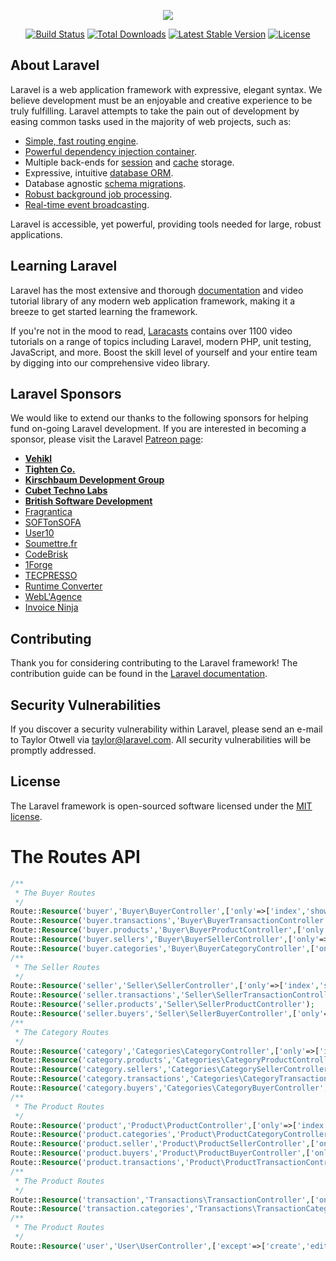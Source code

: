 <p align="center"><img src="https://laravel.com/assets/img/components/logo-laravel.svg"></p>

<p align="center">
<a href="https://travis-ci.org/laravel/framework"><img src="https://travis-ci.org/laravel/framework.svg" alt="Build Status"></a>
<a href="https://packagist.org/packages/laravel/framework"><img src="https://poser.pugx.org/laravel/framework/d/total.svg" alt="Total Downloads"></a>
<a href="https://packagist.org/packages/laravel/framework"><img src="https://poser.pugx.org/laravel/framework/v/stable.svg" alt="Latest Stable Version"></a>
<a href="https://packagist.org/packages/laravel/framework"><img src="https://poser.pugx.org/laravel/framework/license.svg" alt="License"></a>
</p>

## About Laravel

Laravel is a web application framework with expressive, elegant syntax. We believe development must be an enjoyable and creative experience to be truly fulfilling. Laravel attempts to take the pain out of development by easing common tasks used in the majority of web projects, such as:

- [Simple, fast routing engine](https://laravel.com/docs/routing).
- [Powerful dependency injection container](https://laravel.com/docs/container).
- Multiple back-ends for [session](https://laravel.com/docs/session) and [cache](https://laravel.com/docs/cache) storage.
- Expressive, intuitive [database ORM](https://laravel.com/docs/eloquent).
- Database agnostic [schema migrations](https://laravel.com/docs/migrations).
- [Robust background job processing](https://laravel.com/docs/queues).
- [Real-time event broadcasting](https://laravel.com/docs/broadcasting).

Laravel is accessible, yet powerful, providing tools needed for large, robust applications.

## Learning Laravel

Laravel has the most extensive and thorough [documentation](https://laravel.com/docs) and video tutorial library of any modern web application framework, making it a breeze to get started learning the framework.

If you're not in the mood to read, [Laracasts](https://laracasts.com) contains over 1100 video tutorials on a range of topics including Laravel, modern PHP, unit testing, JavaScript, and more. Boost the skill level of yourself and your entire team by digging into our comprehensive video library.

## Laravel Sponsors

We would like to extend our thanks to the following sponsors for helping fund on-going Laravel development. If you are interested in becoming a sponsor, please visit the Laravel [Patreon page](https://patreon.com/taylorotwell):

- **[Vehikl](https://vehikl.com/)**
- **[Tighten Co.](https://tighten.co)**
- **[Kirschbaum Development Group](https://kirschbaumdevelopment.com)**
- **[Cubet Techno Labs](https://cubettech.com)**
- **[British Software Development](https://www.britishsoftware.co)**
- [Fragrantica](https://www.fragrantica.com)
- [SOFTonSOFA](https://softonsofa.com/)
- [User10](https://user10.com)
- [Soumettre.fr](https://soumettre.fr/)
- [CodeBrisk](https://codebrisk.com)
- [1Forge](https://1forge.com)
- [TECPRESSO](https://tecpresso.co.jp/)
- [Runtime Converter](http://runtimeconverter.com/)
- [WebL'Agence](https://weblagence.com/)
- [Invoice Ninja](https://www.invoiceninja.com)

## Contributing

Thank you for considering contributing to the Laravel framework! The contribution guide can be found in the [Laravel documentation](https://laravel.com/docs/contributions).

## Security Vulnerabilities

If you discover a security vulnerability within Laravel, please send an e-mail to Taylor Otwell via [taylor@laravel.com](mailto:taylor@laravel.com). All security vulnerabilities will be promptly addressed.

## License

The Laravel framework is open-sourced software licensed under the [MIT license](https://opensource.org/licenses/MIT).


# The Routes API
```php
/**
 * The Buyer Routes
 */
Route::Resource('buyer','Buyer\BuyerController',['only'=>['index','show']]);
Route::Resource('buyer.transactions','Buyer\BuyerTransactionController',['only'=>['index']]);
Route::Resource('buyer.products','Buyer\BuyerProductController',['only'=>['index']]);
Route::Resource('buyer.sellers','Buyer\BuyerSellerController',['only'=>['index']]);
Route::Resource('buyer.categories','Buyer\BuyerCategoryController',['only'=>['index']]);
/**
 * The Seller Routes
 */
Route::Resource('seller','Seller\SellerController',['only'=>['index','show']]);
Route::Resource('seller.transactions','Seller\SellerTransactionController',['only'=>['index','show']]);
Route::Resource('seller.products','Seller\SellerProductController');
Route::Resource('seller.buyers','Seller\SellerBuyerController',['only'=>['index','show']]);
/**
 * The Category Routes
 */
Route::Resource('category','Categories\CategoryController',['only'=>['index','show']]);
Route::Resource('category.products','Categories\CategoryProductController',['only'=>['index','show']]);
Route::Resource('category.sellers','Categories\CategorySellerController',['only'=>['index']]);
Route::Resource('category.transactions','Categories\CategoryTransactionController',['only'=>['index']]);
Route::Resource('category.buyers','Categories\CategoryBuyerController',['only'=>['index']]);
/**
 * The Product Routes
 */
Route::Resource('product','Product\ProductController',['only'=>['index','show']]);
Route::Resource('product.categories','Product\ProductCategoryController',['only'=>['index']]);
Route::Resource('product.seller','Product\ProductSellerController',['only'=>['index']]);
Route::Resource('product.buyers','Product\ProductBuyerController',['only'=>['index']]);
Route::Resource('product.transactions','Product\ProductTransactionController',['only'=>['index']]);
/**
 * The Product Routes
 */
Route::Resource('transaction','Transactions\TransactionController',['only'=>['index','show']]);
Route::Resource('transaction.categories','Transactions\TransactionCategoryController',['only'=>['index']]);
/**
 * The Product Routes
 */
Route::Resource('user','User\UserController',['except'=>['create','edit']]);


```
